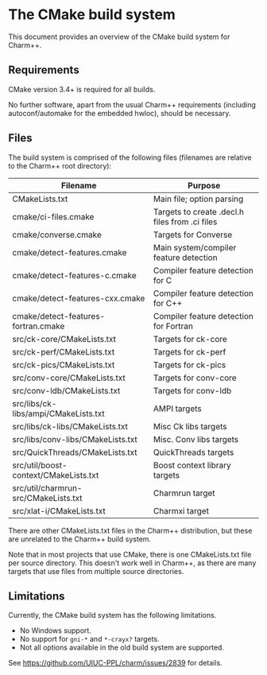 # The CMake build system

This document provides an overview of the CMake build system for Charm++.

## Requirements

CMake version 3.4+ is required for all builds.

No further software, apart from the usual Charm++ requirements (including
autoconf/automake for the embedded hwloc), should be necessary.

## Files

The build system is comprised of the following files (filenames are relative
to the Charm++ root directory):

| Filename                              | Purpose                                        |
|---------------------------------------|------------------------------------------------|
| CMakeLists.txt                        | Main file; option parsing                      |
| cmake/ci-files.cmake                  | Targets to create .decl.h files from .ci files |
| cmake/converse.cmake                  | Targets for Converse                           |
| cmake/detect-features.cmake           | Main system/compiler feature detection         |
| cmake/detect-features-c.cmake         | Compiler feature detection for C               |
| cmake/detect-features-cxx.cmake       | Compiler feature detection for C++             |
| cmake/detect-features-fortran.cmake   | Compiler feature detection for Fortran         |
| src/ck-core/CMakeLists.txt            | Targets for ck-core                            |
| src/ck-perf/CMakeLists.txt            | Targets for ck-perf                            |
| src/ck-pics/CMakeLists.txt            | Targets for ck-pics                            |
| src/conv-core/CMakeLists.txt          | Targets for conv-core                          |
| src/conv-ldb/CMakeLists.txt           | Targets for conv-ldb                           |
| src/libs/ck-libs/ampi/CMakeLists.txt  | AMPI targets                                   |
| src/libs/ck-libs/CMakeLists.txt       | Misc Ck libs targets                           |
| src/libs/conv-libs/CMakeLists.txt     | Misc. Conv libs targets                        |
| src/QuickThreads/CMakeLists.txt       | QuickThreads targets                           |
| src/util/boost-context/CMakeLists.txt | Boost context library targets                  |
| src/util/charmrun-src/CMakeLists.txt  | Charmrun target                                |
| src/xlat-i/CMakeLists.txt             | Charmxi target                                 |

There are other CMakeLists.txt files in the Charm++ distribution, but these are unrelated
to the Charm++ build system.

Note that in most projects that use CMake, there is one CMakeLists.txt file per source
directory. This doesn't work well in Charm++, as there are many targets that use files
from multiple source directories.


## Limitations

Currently, the CMake build system has the following limitations.

- No Windows support. 
- No support for `gni-*` and `*-crayx?` targets.
- Not all options available in the old build system are supported.

See https://github.com/UIUC-PPL/charm/issues/2839 for details.
